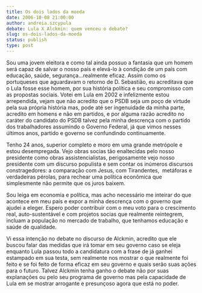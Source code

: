 ```yaml
---
title: Os dois lados da moeda
date: 2006-10-08 21:00:00
author: andreia.szcypula
debate: Lula X Alckmin: quem venceu o debate?
slug: os-dois-lados-da-moeda
status: publish 
type: post
---
```


Sou uma jovem eleitora e como tal ainda possuo a fantasia que um homem será capaz de salvar o nosso país e elevá-lo à condição de um país com educação, saúde, segurança...realmente eficaz. Assim como os portuqueses que aguardavam o retorno de D. Sebastião, eu acreditava que o Lula fosse esse homem, por sua história política e seu compromisso com as propostas sociais. Votei em Lula em 2002 e infelizmente estou arrependida, vejam que não acredito que o PSDB seja um poço de virtude pela sua própria história mas, pode até ser ingenuidade da minha parte, acredito em homens e não em partidos, e por alguma razão acredito no caráter do candidato do PSDB talvez pela minha descrença com o partido dos trabalhadores assumindo o Governo Federal, já que vimos nesses últimos anos, partido e governo se confundindo continuamente.


Tenho 24 anos, superior completo e moro em uma grande metrópole e estou desempregada. Vejo obras socias tão enaltecidas pelo nosso presidente como obras assistencialistas, perigosamente vejo nosso presidente com um discurso populista e sem contar os inúmeros discursos constragedores: a comparação com Jesus, com Tirandentes,  metáforas e verdadeiras pérolas, para rechear uma política econômica que simplesmente não permite que os juros baixem.


Sou leiga em economia e política, mas acho necessário me inteirar do que acontece em meu país e expor a minha descrença com o governo que ajudei a eleger. Espero poder contribuir com o meu voto para o crescimento real, auto-sustentável e com projetos socias que realmente reintegrem, incluam a população no mercado de trabalho, que tenhamos educação e saúde de qualidade. 


Vi essa intenção no debate no discurso de Alckmin, acredito que ele buscou falar das medidas que irá tomar em seu governo caso se eleja enquanto Lula passou todo a candidatura com a frase de já ganhei estampado em sua testa, sem realmente nos mostrar o que realmente foi feito e se foi feito de forma eficaz em seu governo e quais serão suas ações para o futuro. Talvez Alckmin tenha ganho o debate não por suas explanações ou pelo seu programa de governo mas pela capacidade de Lula em se mostrar arrogante e presunçoso agora que está no poder.  


 


